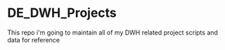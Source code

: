 # DE_DWH_Projects
This repo i'm going to maintain all of my DWH related project scripts and data for reference
